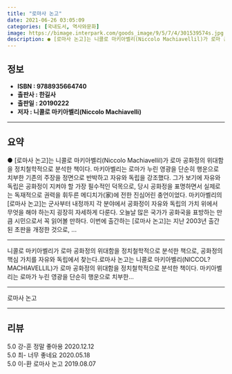 ```yaml
---
title: "로마사 논고"
date: 2021-06-26 03:05:09
categories: [국내도서, 역사와문화]
image: https://bimage.interpark.com/goods_image/9/5/7/4/301539574s.jpg
description: ● [로마사 논고]는 니콜로 마키아벨리(Niccolo Machiavellil)가 로마 공화정의 위대함을 정치철학적으로 분석한 책이다. 마키아벨리는 로마가 누린 영광을 단순히 행운으로 치부한 기존의 주장을 정면으로 반박하고 자유와 독립을 강조했다. 그가 보기에 자유와 독립은 공화정이 지
---
```


## **정보**

- **ISBN : 9788935664740**
- **출판사 : 한길사**
- **출판일 : 20190222**
- **저자 : 니콜로 마키아벨리(Niccolo Machiavelli)**

------



## **요약**

●  [로마사 논고]는 니콜로 마키아벨리(Niccolo Machiavellil)가 로마 공화정의 위대함을 정치철학적으로 분석한 책이다. 마키아벨리는 로마가 누린 영광을 단순히 행운으로 치부한 기존의 주장을 정면으로 반박하고 자유와 독립을 강조했다. 그가 보기에 자유와 독립은 공화정이 지켜야 할 가장 필수적인 덕목으로, 당시 공화정을 표명하면서 실제로는 독재적으로 권력을 휘두른 메디치가(家)에 전한 진심어린 충언이었다. 마키아벨리의 [로마사 논고]는 군사부터 내정까지 각 분야에서 공화정이 자유와 독립의 가치 위에서 무엇을 해야 하는지 굉장히 자세하게 다룬다. 오늘날 많은 국가가 공화국을 표방하는 만큼 시민으로서 꼭 읽어볼 만하다. 이번에 출간하는 [로마사 논고]는 지난 2003년 출간된 초판을 개정한 것으로, ...

------

니콜로 마키아벨리가 로마 공화정의 위대함을 정치철학적으로 분석한 책으로, 공화정의 핵심 가치를 자유와 독립에서 찾는다.로마사 논고는 니콜로 마키아벨리(NICCOL? MACHIAVELLIL)가 로마 공화정의 위대함을 정치철학적으로 분석한 책이다. 마키아벨리는 로마가 누린 영광을 단순히 행운으로 치부한... 

------


로마사 논고 

------


## **리뷰** 

5.0 강-훈 정말 좋아용 2020.12.12 <br/>5.0 최- 너무 좋네요 2020.05.18 <br/>5.0 이-환 로마사 논고 2019.08.07 <br/>